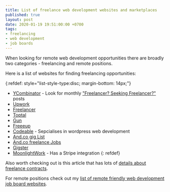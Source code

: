 ```yaml
---
title: List of freelance web development websites and marketplaces
published: true
layout: post
date: 2020-01-19 19:51:00:00 +0700
tags:
- freelancing
- web development
- job boards
---
```


When looking for remote web development opportunities there are broadly two categories - freelancing and remote positions.

Here is a list of websites for finding freelancing opportunities:

{:refdef: style="list-style-type:disc; margin-bottom: 14px;"}
- [YCombinator](https://news.ycombinator.com) - Look for monthly ["Freelancer? Seeking Freelancer?"](https://hn.algolia.com/?dateRange=pastYear&page=0&prefix=false&query=Freelancer%3F%20Seeking%20Freelancer%3F&sort=byDate&type=story) posts
- [Upwork](https://upwork.com)
- [Freelancer](https://freelancer.com)
- [Toptal](https://www.toptal.com)
- [Gun](https://gun.io)
- [Freeeup](https://freeeup.com)
- [Codeable](https://codeable.io) - Sepcialises in wordpress web development
- [And.co gig List](https://www.and.co/gig-list)
- [And.co freelance Jobs](https://www.and.co/freelance-jobs)
- [Gigster](https://gigster.com)
- [MoonlightWork](https://www.moonlightwork.com) - Has a Stripe integration
{: refdef}

Also worth checking out is this article that has lots of [details about freelance contracts](https://www.codementor.io/blog/freelance-web-developer-contract-2uncidz6la).

For remote positions check out my [list of remote friendly web development job board websites]().